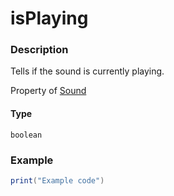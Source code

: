 # isPlaying

### Description

Tells if the sound is currently playing.

Property of [Sound](/classes/Sound/)

#### Type

`boolean`

### Example

```lua
print("Example code")
```
